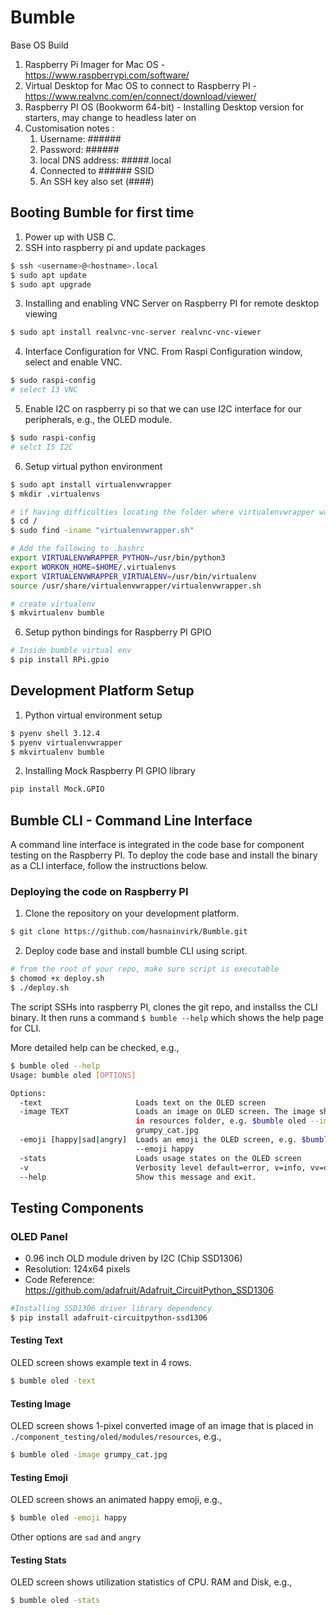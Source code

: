# Bumble

Base OS Build

1. Raspberry Pi Imager for Mac OS - https://www.raspberrypi.com/software/
2. Virtual Desktop for Mac OS to connect to Raspberry PI - https://www.realvnc.com/en/connect/download/viewer/
3. Raspberry PI OS (Bookworm 64-bit) - Installing Desktop version for starters, may change to headless later on
4. Customisation notes :
   1. Username: ######
   2. Password: ######
   3. local DNS address: #####.local
   4. Connected to ###### SSID
   5. An SSH key also set (####)

## Booting Bumble for first time

1. Power up with USB C.
2. SSH into raspberry pi and update packages

```sh
$ ssh <username>@<hostname>.local
$ sudo apt update
$ sudo apt upgrade
```

3. Installing and enabling VNC Server on Raspberry PI for remote desktop viewing

```sh
$ sudo apt install realvnc-vnc-server realvnc-vnc-viewer
```

4. Interface Configuration for VNC. From Raspi Configuration window, select and enable VNC.

```sh
$ sudo raspi-config
# select I3 VNC
```

5. Enable I2C on raspberry pi so that we can use I2C interface for our peripherals, e.g., the OLED module.

```sh
$ sudo raspi-config
# selct I5 I2C
```

6. Setup virtual python environment

```sh
$ sudo apt install virtualenvwrapper
$ mkdir .virtualenvs

# if having difficulties locating the folder where virtualenvwrapper was installed
$ cd /
$ sudo find -iname "virtualenvwrapper.sh"

# Add the following to .bashrc
export VIRTUALENVWRAPPER_PYTHON=/usr/bin/python3
export WORKON_HOME=$HOME/.virtualenvs
export VIRTUALENVWRAPPER_VIRTUALENV=/usr/bin/virtualenv
source /usr/share/virtualenvwrapper/virtualenvwrapper.sh

# create virtualenv
$ mkvirtualenv bumble
```

6. Setup python bindings for Raspberry PI GPIO

```sh
# Inside bumble virtual env
$ pip install RPi.gpio
```

## Development Platform Setup

1. Python virtual environment setup

```sh
$ pyenv shell 3.12.4
$ pyenv virtualenvwrapper
$ mkvirtualenv bumble
```

2. Installing Mock Raspberry PI GPIO library

```sh
pip install Mock.GPIO
```

## Bumble CLI - Command Line Interface

A command line interface is integrated in the code base for component testing on the Raspberry PI. To deploy the code base and install the binary as a CLI interface, follow the instructions below.

### Deploying the code on Raspberry PI

1. Clone the repository on your development platform.

```sh
$ git clone https://github.com/hasnainvirk/Bumble.git
```

2. Deploy code base and install bumble CLI using script.

```sh
# from the root of your repo, make sure script is executable
$ chomod +x deploy.sh
$ ./deploy.sh
```

The script SSHs into raspberry PI, clones the git repo, and installss the CLI binary. It then runs a command `$ bumble --help` which shows the help page for CLI.

More detailed help can be checked, e.g.,

```sh
$ bumble oled --help
Usage: bumble oled [OPTIONS]

Options:
  -text                     Loads text on the OLED screen
  -image TEXT               Loads an image on OLED screen. The image should be
                            in resources folder, e.g. $bumble oled --image
                            grumpy_cat.jpg
  -emoji [happy|sad|angry]  Loads an emoji the OLED screen, e.g. $bumble oled
                            --emoji happy
  -stats                    Loads usage states on the OLED screen
  -v                        Verbosity level default=error, v=info, vv=debug
  --help                    Show this message and exit.
```

## Testing Components

### OLED Panel

- 0.96 inch OLD module driven by I2C (Chip SSD1306)
- Resolution: 124x64 pixels
- Code Reference: https://github.com/adafruit/Adafruit_CircuitPython_SSD1306

```sh
#Installing SSD1306 driver library dependency
$ pip install adafruit-circuitpython-ssd1306
```

#### Testing Text

OLED screen shows example text in 4 rows.

```sh
$ bumble oled -text
```

#### Testing Image

OLED screen shows 1-pixel converted image of an image that is placed in `./component_testing/oled/modules/resources`, e.g.,

```sh
$ bumble oled -image grumpy_cat.jpg
```

#### Testing Emoji

OLED screen shows an animated happy emoji, e.g.,

```sh
$ bumble oled -emoji happy
```

Other options are `sad` and `angry`

#### Testing Stats

OLED screen shows utilization statistics of CPU. RAM and Disk, e.g.,

```sh
$ bumble oled -stats
```
